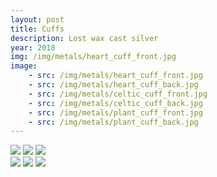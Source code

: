 ```yaml
---
layout: post
title: Cuffs
description: Lost wax cast silver
year: 2018
img: /img/metals/heart_cuff_front.jpg
image:
    - src: /img/metals/heart_cuff_front.jpg
    - src: /img/metals/heart_cuff_back.jpg
    - src: /img/metals/celtic_cuff_front.jpg
    - src: /img/metals/celtic_cuff_back.jpg
    - src: /img/metals/plant_cuff_front.jpg
    - src: /img/metals/plant_cuff_back.jpg
---
```

<div class="img_row">
  <img class="col one" src="{{ page.image[0].src }}">
  <img class="col one" src="{{ page.image[2].src }}">
  <img class="col one" src="{{ page.image[4].src }}">
</div>
<div class="img_row">
  <img class="col one" src="{{ page.image[1].src }}">
  <img class="col one" src="{{ page.image[3].src }}">
  <img class="col one" src="{{ page.image[5].src }}">
</div>
